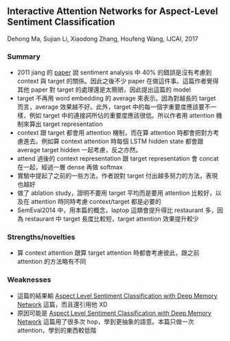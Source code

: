 ## Interactive Attention Networks for Aspect-Level Sentiment Classification

Dehong Ma, Sujian Li, Xiaodong Zhang, Houfeng Wang, IJCAI, 2017

### Summary
- 2011 jiang 的 [paper](https://www.aclweb.org/anthology/P/P11/P11-1016.pdf) 說 sentiment analysis 中 40% 的錯誤是沒有考慮到 context 與 target 的關係。因此之後不少 paper 在做這件事。這篇作者覺得其他 paper 對 target 的處理還是太簡陋，因此提出這篇的 model
- target 不再用 word embedding 的 average 來表示。因為對越長的 target 而言，average 效果越不好。此外，target 中的每一個字重要度應該要不一樣，例如 target 中的連接詞所佔的重要度應該很低。所以作者用 attention 機制來算出 target representation
- context 跟 target 都會用 attention 機制，而在算 attention 時都會把對方考慮進去。例如算 context attention 時每個 LSTM hidden state 都會跟 average target hidden 一起考慮，反之亦然。
- attend 過後的 context representation 跟 target representation 會 concat 在一起，經過一層 dense 再做 softmax
- 實驗中提起了之前的一些方法，作者說對 target 付出越多努力的方法，表現也越好
- 做了 ablation study，證明不要用 target 平均而是要用 attention 比較好，以及在 attention 時同時考慮 context/target 都是必要的
- SemEval2014 中，用本篇的概念，laptop 這類會提升得比 restaurant 多，因為 restaurant 中 target 長度比較短，target attention 效果提升較少

### Strengths/novelties
- 算 context attention 跟算 target attention 時都會考慮彼此，跟之前 attention 的方法略有不同

### Weaknesses
- 這篇的結果輸 [Aspect Level Sentiment Classification with Deep Memory Network](https://arxiv.org/abs/1605.08900) 這篇，而且還引用他 XD
- 原因可能是 [Aspect Level Sentiment Classification with Deep Memory Network](https://arxiv.org/abs/1605.08900) 這篇用了很多次 hop，學到更抽象的語意。本篇只做一次 attention，學到的東西較低階